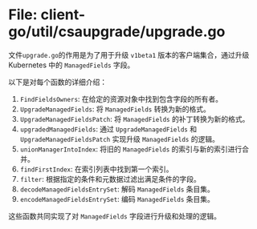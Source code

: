 # File: client-go/util/csaupgrade/upgrade.go

文件`upgrade.go`的作用是为了用于升级 `v1beta1` 版本的客户端集合，通过升级 Kubernetes 中的 `ManagedFields` 字段。

以下是对每个函数的详细介绍：

1. `FindFieldsOwners`: 在给定的资源对象中找到包含字段的所有者。
2. `UpgradeManagedFields`: 将 `ManagedFields` 转换为新的格式。
3. `UpgradeManagedFieldsPatch`: 将 `ManagedFields` 的补丁转换为新的格式。
4. `upgradedManagedFields`: 通过 `UpgradeManagedFields` 和 `UpgradeManagedFieldsPatch` 实现升级 `ManagedFields` 的逻辑。
5. `unionManagerIntoIndex`: 将旧的 `ManagedFields` 的索引与新的索引进行合并。
6. `findFirstIndex`: 在索引列表中找到第一个索引。
7. `filter`: 根据指定的条件和元数据过滤出满足条件的字段。
8. `decodeManagedFieldsEntrySet`: 解码 `ManagedFields` 条目集。
9. `encodeManagedFieldsEntrySet`: 编码 `ManagedFields` 条目集。

这些函数共同实现了对 `ManagedFields` 字段进行升级和处理的逻辑。

